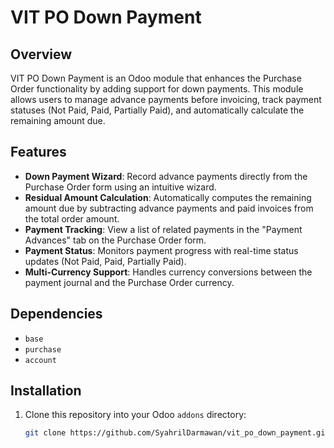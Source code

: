 # VIT PO Down Payment

## Overview
VIT PO Down Payment is an Odoo module that enhances the Purchase Order functionality by adding support for down payments. This module allows users to manage advance payments before invoicing, track payment statuses (Not Paid, Paid, Partially Paid), and automatically calculate the remaining amount due.

## Features
- **Down Payment Wizard**: Record advance payments directly from the Purchase Order form using an intuitive wizard.
- **Residual Amount Calculation**: Automatically computes the remaining amount due by subtracting advance payments and paid invoices from the total order amount.
- **Payment Tracking**: View a list of related payments in the "Payment Advances" tab on the Purchase Order form.
- **Payment Status**: Monitors payment progress with real-time status updates (Not Paid, Paid, Partially Paid).
- **Multi-Currency Support**: Handles currency conversions between the payment journal and the Purchase Order currency.

## Dependencies
- `base`
- `purchase`
- `account`

## Installation
1. Clone this repository into your Odoo `addons` directory:
   ```bash
   git clone https://github.com/SyahrilDarmawan/vit_po_down_payment.git

